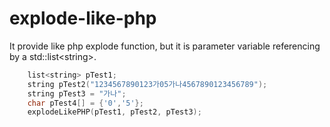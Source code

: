 # explode-like-php
It provide like php explode function, but it is parameter variable referencing by a std::list&lt;string>.


```c++
    list<string> pTest1;
    string pTest2("1234567890123가05가나4567890123456789");
    string pTest3 = "가나";
    char pTest4[] = {'0','5'};
    explodeLikePHP(pTest1, pTest2, pTest3);
```
